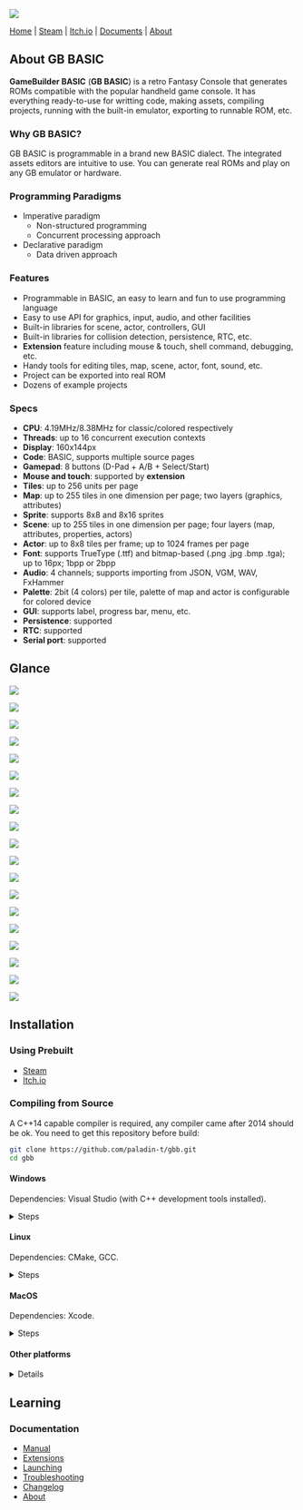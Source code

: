 ![](docs/logo.png)

[Home](https://paladin-t.github.io/kits/gbb/) | [Steam](https://store.steampowered.com/app/2308700/) | [Itch.io](https://tonywang.itch.io/gbbasic) | [Documents](https://paladin-t.github.io/kits/gbb/manual.html) | [About](https://paladin-t.github.io/kits/gbb/about.html)

## About GB BASIC

**GameBuilder BASIC** (**GB BASIC**) is a retro Fantasy Console that generates ROMs compatible with the popular handheld game console. It has everything ready-to-use for writting code, making assets, compiling projects, running with the built-in emulator, exporting to runnable ROM, etc.

### Why GB BASIC?

GB BASIC is programmable in a brand new BASIC dialect. The integrated assets editors are intuitive to use. You can generate real ROMs and play on any GB emulator or hardware.

### Programming Paradigms

- Imperative paradigm
  - Non-structured programming
  - Concurrent processing approach
- Declarative paradigm
  - Data driven approach

### Features

- Programmable in BASIC, an easy to learn and fun to use programming language
- Easy to use API for graphics, input, audio, and other facilities
- Built-in libraries for scene, actor, controllers, GUI
- Built-in libraries for collision detection, persistence, RTC, etc.
- **Extension** feature including mouse & touch, shell command, debugging, etc.
- Handy tools for editing tiles, map, scene, actor, font, sound, etc.
- Project can be exported into real ROM
- Dozens of example projects

### Specs

- **CPU**: 4.19MHz/8.38MHz for classic/colored respectively
- **Threads**: up to 16 concurrent execution contexts
- **Display**: 160x144px
- **Code**: BASIC, supports multiple source pages
- **Gamepad**: 8 buttons (D-Pad + A/B + Select/Start)
- **Mouse and touch**: supported by **extension**
- **Tiles**: up to 256 units per page
- **Map**: up to 255 tiles in one dimension per page; two layers (graphics, attributes)
- **Sprite**: supports 8x8 and 8x16 sprites
- **Scene**: up to 255 tiles in one dimension per page; four layers (map, attributes, properties, actors)
- **Actor**: up to 8x8 tiles per frame; up to 1024 frames per page
- **Font**: supports TrueType (.ttf) and bitmap-based (.png .jpg .bmp .tga); up to 16px; 1bpp or 2bpp
- **Audio**: 4 channels; supports importing from JSON, VGM, WAV, FxHammer
- **Palette**: 2bit (4 colors) per tile, palette of map and actor is configurable for colored device
- **GUI**: supports label, progress bar, menu, etc.
- **Persistence**: supported
- **RTC**: supported
- **Serial port**: supported

## Glance

![](docs/screenshots/screenshot1.png)

![](docs/screenshots/screenshot2.png)

![](docs/screenshots/screenshot3.png)

![](docs/screenshots/screenshot4.png)

![](docs/screenshots/screenshot5.png)

![](docs/screenshots/screenshot6.png)

![](docs/screenshots/screenshot7.png)

![](docs/screenshots/screenshot8.png)

![](docs/screenshots/screenshot9.png)

![](docs/screenshots/screenshot10.png)

![](docs/screenshots/screenshot11.png)

![](docs/screenshots/screenshot12.png)

![](docs/screenshots/screenshot13.png)

![](docs/screenshots/screenshot14.png)

![](docs/screenshots/screenshot15.png)

![](docs/screenshots/screenshot16.png)

![](docs/screenshots/screenshot17.png)

![](docs/screenshots/screenshot18.png)

![](docs/screenshots/screenshot19.png)

## Installation

### Using Prebuilt

- [Steam](https://store.steampowered.com/app/2308700/)
- [Itch.io](https://tonywang.itch.io/gbbasic)

### Compiling from Source

A C++14 capable compiler is required, any compiler came after 2014 should be ok. You need to get this repository before build:

```sh
git clone https://github.com/paladin-t/gbb.git
cd gbb
```

#### Windows

Dependencies: Visual Studio (with C++ development tools installed).

<details>
<summary>Steps</summary>

1. Build SDL2
	1. Compile from "lib/sdl/VisualC/SDL.sln"
	2. Execute `lib/sdl/copy_win.cmd`
2. Build GB BASIC
	1. Compile from "gbbasic.sln"
3. Build GBBVM
	1. Execute `gbbvm.cmd`

</details>

#### Linux

Dependencies: CMake, GCC.

<details>
<summary>Steps</summary>

1. Build SDL2
	1. Execute:
		```sh
		cd lib/sdl
		./configure
		make
		sudo make install
		cd ../..
		```
	2. Execute `lib/sdl/copy_linux.sh`
2. Build GB BASIC
	1. Execute:
		```sh
		cd gbbasic.linux
		cmake . && make
		cd ..
		```
3. Build GBBVM
	1. Execute `gbbvm.sh`

</details>

#### MacOS

Dependencies: Xcode.

<details>
<summary>Steps</summary>

1. Build SDL2
	1. Compile dylib from "lib/sdl/Xcode/SDL/SDL.xcodeproj"
	2. Reveal "libSDL2.dylib" in Finder
	3. Copy "libSDL2.dylib" to "lib/sdl/lib/mac/"
2. Build GB BASIC
	1. Compile from "gbbasic.xcodeproj"
3. Build GBBVM
	1. Execute `gbbvm.sh`

</details>

#### Other platforms

<details>
<summary>Details</summary>

You can also setup your own build pipeline for other platforms. The "lib" and "src" directories are almost what you need.

The "platform_*" files contain most platform dependent code, you'll probably make a specific port.

</details>

## Learning

### Documentation

- [Manual](https://paladin-t.github.io/kits/gbb/manual.html)
- [Extensions](https://paladin-t.github.io/kits/gbb/extensions.html)
- [Launching](https://paladin-t.github.io/kits/gbb/launching.html)
- [Troubleshooting](https://paladin-t.github.io/kits/gbb/troubleshooting.html)
- [Changelog](https://paladin-t.github.io/kits/gbb/changelog.html)
- [About](https://paladin-t.github.io/kits/gbb/about.html)
